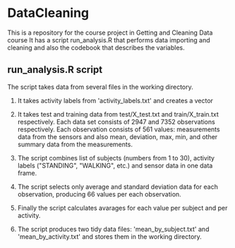 # DataCleaning
This is a repository for the course project in Getting and Cleaning Data course
It has a script run_analysis.R that performs data importing and cleaning and
also the codebook that describes the variables.

## run_analysis.R script
The script takes data from several files in the working directory. 

1. It takes activity labels from 'activity_labels.txt' and creates a vector

2. It takes test and training data from test/X_test.txt and train/X_train.txt respectively. Each data set consists of 2947 and 7352 observations respectively. Each observation consists of 561 values: measurements data from the sensors and also mean, deviation, max, min, and other summary data from the measurements.

3. The script combines list of subjects (numbers from 1 to 30), activity labels ("STANDING", "WALKING", etc.) and sensor data in one data frame. 

4. The script selects only average and standard deviation data for each observation, producing 66 values per each observation.

5. Finally the script calculates avarages for each value per subject and per activity.

6. The script produces two tidy data files: 'mean_by_subject.txt' and 'mean_by_activity.txt' and stores them in the working directory. 
